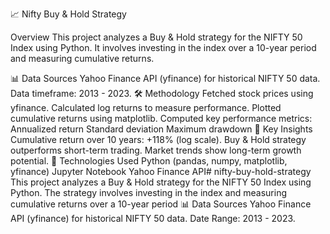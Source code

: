 📈 Nifty Buy & Hold Strategy

Overview
This project analyzes a Buy & Hold strategy for the NIFTY 50 Index using Python. It involves investing in the index over a 10-year period and measuring cumulative returns.

📊 Data Sources
Yahoo Finance API (yfinance) for historical NIFTY 50 data.
Data timeframe: 2013 - 2023.
🛠️ Methodology
Fetched stock prices using yfinance.
Calculated log returns to measure performance.
Plotted cumulative returns using matplotlib.
Computed key performance metrics:
Annualized return
Standard deviation
Maximum drawdown
📌 Key Insights
Cumulative return over 10 years: +118% (log scale).
Buy & Hold strategy outperforms short-term trading.
Market trends show long-term growth potential.
🚀 Technologies Used
Python (pandas, numpy, matplotlib, yfinance)
Jupyter Notebook
Yahoo Finance API# nifty-buy-hold-strategy
This project analyzes a Buy &amp; Hold strategy for the NIFTY 50 Index using Python. The strategy involves investing in the index and measuring cumulative returns over a 10-year period
📊 Data Sources
Yahoo Finance API (yfinance) for historical NIFTY 50 data.
Date Range: 2013 - 2023.

